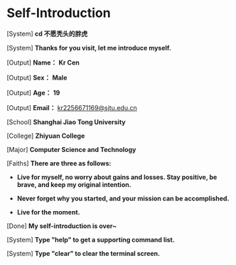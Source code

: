 # Self-Introduction

[System] **cd 不愿秃头的胖虎**

[System] **Thanks for you visit, let me introduce myself.**

[Output] **Name：** **Kr Cen**

[Output] **Sex：** **Male**

[Output] **Age：** **19**

[Output] **Email：** kr2256671169@sjtu.edu.cn

[School] **Shanghai Jiao Tong University**

[College] **Zhiyuan College**

[Major] **Computer Science and Technology**

[Faiths] **There are three as follows:**

* **Live for myself, no worry about gains and losses. Stay positive, be brave, and keep my original intention.**

* **Never forget why you started, and your mission can be accomplished.**
* **Live for the moment.**

[Done] **My self-introduction is over~**

[System] **Type "help" to get a supporting command list.**

[System] **Type "clear" to clear the terminal screen.**
